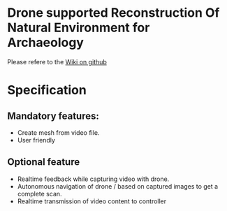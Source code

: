 # Drone supported Reconstruction Of Natural Environment for Archaeology

Please refere to the [Wiki on github](https://github.com/DRONARCHers/DRONARCH/wiki)

# Specification
## Mandatory features:
* Create mesh from video file.
* User friendly
	
## Optional feature
*  Realtime feedback while capturing video with drone.
*  Autonomous navigation of drone / based on captured images to get a complete scan.
*  Realtime transmission of video content to controller



